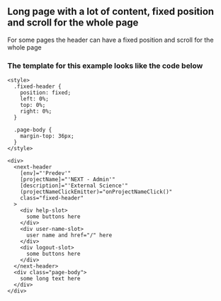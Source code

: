 ## Long page with a lot of content, fixed position and scroll for the whole page

For some pages the header can have a fixed position and scroll for the whole page

### The template for this example looks like the code below

```
<style>
  .fixed-header {
    position: fixed;
    left: 0%;
    top: 0%;
    right: 0%;
  }

  .page-body {
    margin-top: 36px;
  }
</style>

<div>
  <next-header
    [env]="'Predev'"
    [projectName]="'NEXT - Admin'"
    [description]="'External Science'"
    (projectNameClickEmitter)="onProjectNameClick()"
    class="fixed-header"
  >
    <div help-slot>
      some buttons here
    </div>
    <div user-name-slot>
      user name and href="/" here
    </div>
    <div logout-slot>
      some buttons here
    </div>
  </next-header>
  <div class="page-body">
    some long text here
  </div>
</div>
```
